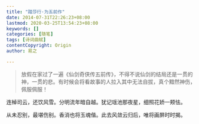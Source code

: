 ```yaml
---
title: "踏莎行·为五前作"
date: 2014-07-31T22:26:23+08:00
lastmod: 2020-03-25T13:54:23+08:00
keywords: []
categories: [随笔]
tags: [诗词曲赋]
contentCopyright: Origin
author: 易之

---
```


> 放假在家过了一遍《仙剑奇侠传五前传》，不得不说仙剑的结局还是一贯的神，一贯的悲。有时候会将看故事的人拉入其中无法自拔，真个黯然神伤，佩服佩服！

连棹司云，还饮风雪。分明流年暗自越。犹记瑶池那夜星，细照花娇一颊怯。

从未忍别，最堪伤别。香消也将玉魂偕。此去风敛云归后，唯将画屏时时揭。
